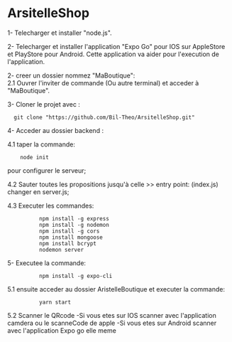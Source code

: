 # ArsitelleShop

1- Telecharger  et installer "node.js".


2- Telecharger et installer l'application "Expo Go" pour IOS sur AppleStore et PlayStore pour Android.
Cette application va aider pour l'execution de l'application.


2- creer un dossier nommez "MaBoutique":<br>
   2.1 Ouvrer l'inviter de commande (Ou autre terminal) et acceder à "MaBoutique".

   
3- Cloner le projet avec :

      git clone "https://github.com/Bil-Theo/ArsitelleShop.git"

4- Acceder au dossier backend :


4.1 taper la commande: 
    
        node init 

pour configurer le serveur;


4.2 Sauter toutes les propositions jusqu'à celle >> entry point: (index.js) changer en server.js;


4.3 Executer les commandes:<br>
    
              npm install -g express
              npm install -g nodemon
              npm install -g cors
              npm install mongoose
              npm install bcrypt
              nodemon server
5-  Executee la commande:<br>

              npm install -g expo-cli
              
5.1 ensuite acceder au dossier AristelleBoutique et executer la commande:

              yarn start
              
5.2 Scanner le QRcode 
          -Si vous etes sur IOS scanner avec l'application camdera ou le scanneCode de apple
          -Si vous etes sur Android scanner avec l'application Expo go elle meme 
  
